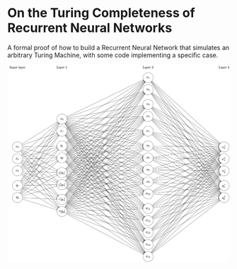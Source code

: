 # On the Turing Completeness of Recurrent Neural Networks
A formal proof of how to build a Recurrent Neural Network that simulates an arbitrary Turing Machine, with some code implementing a specific case.

![](tex/images/exampleNet.png "RNN computing unary addition")
